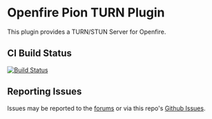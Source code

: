 # Openfire Pion TURN Plugin

This plugin provides a TURN/STUN Server for Openfire.

## CI Build Status

[![Build Status](https://github.com/igniterealtime/openfire-pionturn-plugin/workflows/Java%20CI/badge.svg)](https://github.com/igniterealtime/openfire-pionturn-plugin/actions)

## Reporting Issues

Issues may be reported to the [forums](https://discourse.igniterealtime.org) or via this repo's [Github Issues](https://github.com/igniterealtime/openfire-pionturn-plugin).
